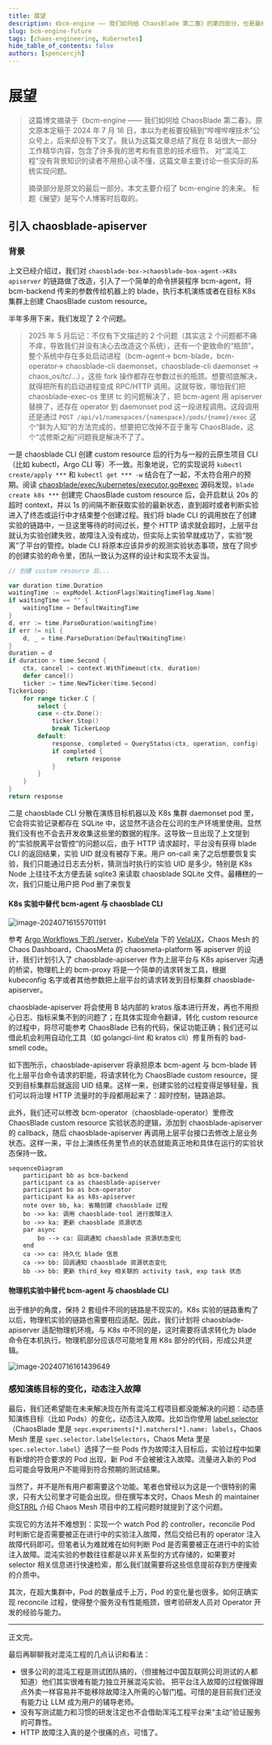```yaml
---
title: 展望
description: 《bcm-engine —— 我们如何给 ChaosBlade 第二春》的第四部分，也是最终篇，主要有关项目的未来。
slug: bcm-engine-future
tags: [chaos-engineering, Kubernetes]
hide_table_of_contents: false
authors: [spencercjh]
---
```


# 展望

> 这篇博文摘录于《bcm-engine —— 我们如何给 ChaosBlade 第二春》。原文原本定稿于 2024 年 7 月 16
> 日，本以为老板要投稿到“哔哩哔哩技术”公众号上，后来却没有下文了。我认为这篇文章总结了我在
> B 站很大一部分工作精华内容，包含了许多我的思考和有意思的技术细节。
> 对“混沌工程”没有背景知识的读者不用担心读不懂，这篇文章主要讨论一些实际的系统实现问题。
>
> 摘录部分是原文的最后一部分。本文主要介绍了 bcm-engine 的未来。
> 标题《展望》是写个人博客时后取的。

<!-- truncate -->

## 引入 chaosblade-apiserver

### 背景

上文已经介绍过，我们对 `chaosblade-box->chaosblade-box-agent->K8s apiserver` 的链路做了改造，引入了一个简单的命令拼装程序
bcm-agent，将 bcm-backend 传来的参数传给机器上的 blade，执行本机演练或者在目标 K8s 集群上创建 ChaosBlade custom resource。

半年多用下来，我们发现了 2 个问题。

> 2025 年 5 月后记：不仅有下文描述的 2 个问题（其实这 2
> 个问题都不痛不痒，导致我们并没有决心去改造这个系统），还有一个更致命的“瓶颈”。整个系统中存在多处启动进程（bcm-agent->
> bcm-blade，bcm-operator-> chaosblade-cli daemonset，chaosblade-cli daemonset ->
> chaos_os/tc/...），这些 fork 操作都存在参数过长的瓶颈。想要彻底解决，就得把所有的启动进程变成 RPC/HTTP
> 调用。这就导致，哪怕我们把 chaosblade-exec-os 里拼 tc 的问题解决了，把 bcm-agent 用 apiserver 替换了，还存在 operator 到 daemonset
> pod 这一段进程调用。这段调用还是通过 `POST /api/v1/namespaces/{namespace}/pods/{name}/exec` 这个“鲜为人知”的方法完成的，想要把它改掉不亚于重写
> ChaosBlade，这个“忒修斯之船”问题我是解决不了了。

一是 chaosblade CLI 创建 custom resource 后的行为与一般的云原生项目 CLI （比如 kubectl，Argo CLI 等）不一致。形象地说，它的实现说将
`kubectl create/apply ***` 和 `kubectl get *** -w`
结合在了一起，不太符合用户的预期。阅读 [chaosblade/exec/kubernetes/executor.go#exec](https://github.com/chaosblade-io/chaosblade/blob/5c6002dc0251492a2c659c5c72662cb35f7b281f/exec/kubernetes/executor.go#L162-L191)
源码发现，`blade create k8s ***` 创建完 ChaosBlade custom resource 后，会开启默认 20s 的超时 context，并以 1s
的间隔不断获取实验的最新状态，直到超时或者判断实验进入了终态或运行中才结束整个创建过程。我们将 blade CLI
的调用放在了创建实验的链路中，一旦这里等待的时间过长，整个 HTTP
请求就会超时，上层平台就认为实验创建失败，故障注入没有成功，但实际上实验早就成功了，实验“脱离”了平台的管控。blade CLI
将原本应该异步的观测实验状态事项，放在了同步的创建实验的命令里，团队一致认为这样的设计和实现不太妥当。

```go title="chaosblade/exec/kubernetes/executor.go#Exec"
// 创建 custom resource 后...

var duration time.Duration
waitingTime := expModel.ActionFlags[WaitingTimeFlag.Name]
if waitingTime == "" {
    waitingTime = DefaultWaitingTime
}
d, err := time.ParseDuration(waitingTime)
if err != nil {
    d, _ = time.ParseDuration(DefaultWaitingTime)
}
duration = d
if duration > time.Second {
    ctx, cancel := context.WithTimeout(ctx, duration)
    defer cancel()
    ticker := time.NewTicker(time.Second)
TickerLoop:
    for range ticker.C {
        select {
        case <-ctx.Done():
            ticker.Stop()
            break TickerLoop
        default:
            response, completed = QueryStatus(ctx, operation, config)
            if completed {
                return response
            }
        }
    }
}
return response
```

二是 chaosblade CLI 分散在演练目标机器以及 K8s 集群 daemonset pod 里，它会将实验记录都存在 SQLite
中，这显然不适合在公司的生产环境里使用。显然我们没有也不会去开发收集这些里的数据的程序。这导致一旦出现了上文提到的“实验脱离平台管控“的问题以后，由于
HTTP 请求超时，平台没有获得 blade CLI 的返回结果，实验 UID 就没有被存下来。用户 on-call 来了之后想要恢复实验，我们只能通过日志去分析，猜测当时执行的实验
UID
是多少。特别是 K8s Node 上往往不太方便去装 sqlite3 来读取 chaosblade SQLite 文件。最糟糕的一次，我们只能让用户把 Pod 删了来恢复

#### K8s 实验中替代 bcm-agent 与 chaosblade CLI

![image-20240716155701191](assets/image-20240716155701191.png)

参考 [Argo Workflows 下的 /server](https://github.com/argoproj/argo-workflows/tree/main/server)，[KubeVela](https://github.com/kubevela/kubevela)
下的 [VelaUX](https://github.com/kubevela/velaux)，Chaos Mesh 的 Chaos Dashboard，ChaosMeta 的 chaosmeta-platform 等
apiserver 的设计，我们计划引入了 chaosblade-apiserver 作为上层平台与 K8s apiserver 沟通的桥梁，物理机上的 bcm-proxy
将是一个简单的请求转发工具，根据 kubeconfig 名字或者其他参数把上层平台的请求转发到目标集群 chaosblade-apiserver。

chaosblade-apiserver 将会使用 B 站内部的 kratos 版本进行开发，再也不用担心日志、指标采集不到的问题了；在具体实现命令翻译，转化
custom resource 的过程中，将尽可能参考 ChaosBlade 已有的代码，保证功能正确；我们还可以借此机会利用自动化工具（如
golangci-lint 和 kratos cli）修复所有的 bad-smell code。

如下图所示，chaosblade-apiserver 将承担原本 bcm-agent 与 bcm-blade 转化上层平台命令请求的职能，将请求转化为 ChaosBlade
custom resource，提交到目标集群后就返回 UID 结果。这样一来，创建实验的过程变得足够轻量，我们可以将治理 HTTP
流量时的手段都用起来了：超时控制，链路追踪。

此外，我们还可以修改 bcm-operator（chaosblade-operator）里修改 ChaosBlade custom resource 实验状态的逻辑，添加到
chaosblade-apiserver 的 callback，随后 chaosblade-apiserver 再调用上层平台接口去修改上层业务状态。这样一来，平台上演练任务里节点的状态就能真正地和具体在运行的实验状态保持一致。

```mermaid
sequenceDiagram
    participant bb as bcm-backend
    participant ca as chaosblade-apiserver
    participant bo as bcm-operator
    participant ka as k8s-apiserver
    note over bb, ka: 省略创建 chaosblade 过程
    bo ->> ka: 调用 chaosblade-tool 进行故障注入
    bo ->> ka: 更新 chaosblade 资源状态
    par async
        bo --> ca: 回调通知 chaosblade 资源状态变化
    end
    ca ->> ca: 持久化 blade 信息
    ca ->> bb: 回调通知 chaosblade 资源状态变化
    bb ->> bb: 更新 third_key 相关联的 activity task, exp task 状态
```

#### 物理机实验中替代 bcm-agent 与 chaosblade CLI

出于维护的角度，保持 2 套组件不同的链路是不现实的。K8s 实验的链路重构了以后，物理机实验的链路也需要相应适配。因此，我们计划将
chaosblade-apiserver 适配物理机环境。与 K8s 中不同的是，这时需要将请求转化为 blade 命令在本机执行。物理机部分应该尽可能地复用
K8s 部分的代码，形成公共逻辑。

![image-20240716161439649](assets/image-20240716161439649.png)

### 感知演练目标的变化，动态注入故障

最后，我们还希望能在未来解决现在所有混沌工程项目都没能解决的问题：动态感知演练目标（比如
Pods）的变化，动态注入故障。比如当你使用 [label selector](https://kubernetes.io/docs/concepts/overview/working-with-objects/labels/)
（ChaosBlade 里是 `sepc.experiments[*].matchers[*].name: labels`，Chaos Mesh 里是 `spec.selector.labelSelectors`，Chaos
Meta
里是 `spec.selector.label`）选择了一些 Pods 作为故障注入目标后，实验过程中如果有新增的符合要求的 Pod 出现，新 Pod
不会被被注入故障。流量进入新的 Pod 后可能会导致用户不能得到符合预期的测试结果。

当然了，并不是所有用户都需要这个功能。笔者也曾经以为这是一个很特别的需求，只有大公司里才可能会出现。但在撰写本文时，Chaos
Mesh 的 maintainer [@STRRL](https://github.com/strrl) 介绍 Chaos Mesh 项目中的工程问题时就提到了这个问题。

实现它的方法并不难想到：实现一个 watch Pod 的 controller，reconcile Pod 时判断它是否需要被正在进行中的实验注入故障，然后交给已有的
operator 注入故障代码即可。但笔者认为难就难在如何判断 Pod 是否需要被正在进行中的实验注入故障。混沌实验的参数往往都是以非关系型的方式存储的，如果要对
selector 相关信息进行快速检索，那么我们就需要将这些信息提前存到方便搜索的介质中。

其次，在超大集群中，Pod 的数量成千上万，Pod 的变化量也很多。如何正确实现 reconcile 过程，使得整个服务没有性能瓶颈，很考验研发人员对
Operator 开发的经验与能力。

---

正文完。

最后再聊聊我对混沌工程的几点认识和看法：

- 很多公司的混沌工程是测试团队搞的，（但接触过中国互联网公司测试的人都知道）他们其实很难有能力独立开展混沌实验。
  把平台注入故障的过程做得跟点外卖一样容易并不能移除故障注入所需的心智门槛。可惜的是目前我们还没有能力让 LLM 成为用户的辅导老师。
- 没有写测试能力和习惯的研发注定也不会借助浑沌工程平台来“主动”验证服务的可靠性。
- HTTP 故障注入真的是个很痛的点，可惜了。
